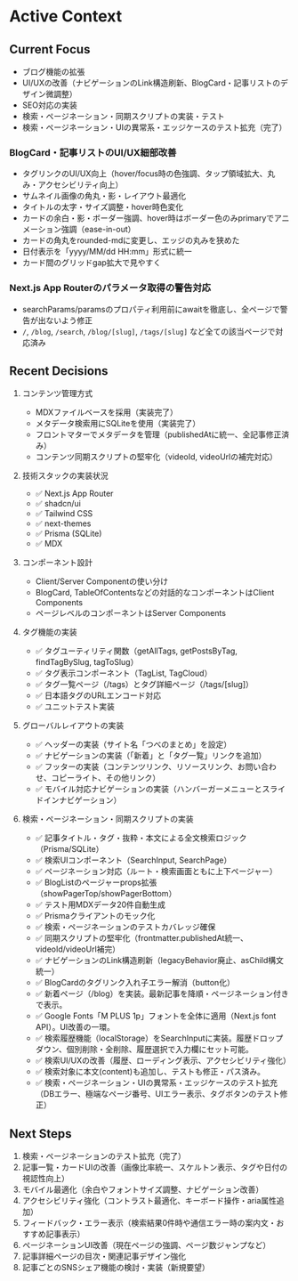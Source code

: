 # Active Context

## Current Focus

- ブログ機能の拡張
- UI/UXの改善（ナビゲーションのLink構造刷新、BlogCard・記事リストのデザイン微調整）
- SEO対応の実装
- 検索・ページネーション・同期スクリプトの実装・テスト
- 検索・ページネーション・UIの異常系・エッジケースのテスト拡充（完了）

### BlogCard・記事リストのUI/UX細部改善

- タグリンクのUI/UX向上（hover/focus時の色強調、タップ領域拡大、丸み・アクセシビリティ向上）
- サムネイル画像の角丸・影・レイアウト最適化
- タイトルの太字・サイズ調整・hover時色変化
- カードの余白・影・ボーダー強調、hover時はボーダー色のみprimaryでアニメーション強調（ease-in-out）
- カードの角丸をrounded-mdに変更し、エッジの丸みを狭めた
- 日付表示を「yyyy/MM/dd HH:mm」形式に統一
- カード間のグリッドgap拡大で見やすく

### Next.js App Routerのパラメータ取得の警告対応

- searchParams/paramsのプロパティ利用前にawaitを徹底し、全ページで警告が出ないよう修正
- `/`, `/blog`, `/search`, `/blog/[slug]`, `/tags/[slug]` など全ての該当ページで対応済み

## Recent Decisions

1. コンテンツ管理方式
   - MDXファイルベースを採用（実装完了）
   - メタデータ検索用にSQLiteを使用（実装完了）
   - フロントマターでメタデータを管理（publishedAtに統一、全記事修正済み）
   - コンテンツ同期スクリプトの堅牢化（videoId, videoUrlの補完対応）

2. 技術スタックの実装状況
   - ✅ Next.js App Router
   - ✅ shadcn/ui
   - ✅ Tailwind CSS
   - ✅ next-themes
   - ✅ Prisma (SQLite)
   - ✅ MDX

3. コンポーネント設計
   - Client/Server Componentの使い分け
   - BlogCard, TableOfContentsなどの対話的なコンポーネントはClient Components
   - ページレベルのコンポーネントはServer Components

4. タグ機能の実装
   - ✅ タグユーティリティ関数（getAllTags, getPostsByTag, findTagBySlug, tagToSlug）
   - ✅ タグ表示コンポーネント（TagList, TagCloud）
   - ✅ タグ一覧ページ（/tags）とタグ詳細ページ（/tags/[slug]）
   - ✅ 日本語タグのURLエンコード対応
   - ✅ ユニットテスト実装

5. グローバルレイアウトの実装
   - ✅ ヘッダーの実装（サイト名「つべのまとめ」を設定）
   - ✅ ナビゲーションの実装（「新着」と「タグ一覧」リンクを追加）
   - ✅ フッターの実装（コンテンツリンク、リソースリンク、お問い合わせ、コピーライト、その他リンク）
   - ✅ モバイル対応ナビゲーションの実装（ハンバーガーメニューとスライドインナビゲーション）

6. 検索・ページネーション・同期スクリプトの実装
   - ✅ 記事タイトル・タグ・抜粋・本文による全文検索ロジック（Prisma/SQLite）
   - ✅ 検索UIコンポーネント（SearchInput, SearchPage）
   - ✅ ページネーション対応（ルート・検索画面ともに上下ページャー）
   - ✅ BlogListのページャーprops拡張（showPagerTop/showPagerBottom）
   - ✅ テスト用MDXデータ20件自動生成
   - ✅ Prismaクライアントのモック化
   - ✅ 検索・ページネーションのテストカバレッジ確保
   - ✅ 同期スクリプトの堅牢化（frontmatter.publishedAt統一、videoId/videoUrl補完）
   - ✅ ナビゲーションのLink構造刷新（legacyBehavior廃止、asChild構文統一）
   - ✅ BlogCardのタグリンク入れ子エラー解消（button化）
   - ✅ 新着ページ（/blog）を実装。最新記事を降順・ページネーション付きで表示。
   - ✅ Google Fonts「M PLUS 1p」フォントを全体に適用（Next.js font API）。UI改善の一環。
   - ✅ 検索履歴機能（localStorage）をSearchInputに実装。履歴ドロップダウン、個別削除・全削除、履歴選択で入力欄にセット可能。
   - ✅ 検索UI/UXの改善（履歴、ローディング表示、アクセシビリティ強化）
   - ✅ 検索対象に本文(content)も追加し、テストも修正・パス済み。
   - ✅ 検索・ページネーション・UIの異常系・エッジケースのテスト拡充（DBエラー、極端なページ番号、UIエラー表示、タグボタンのテスト修正）

## Next Steps

1. 検索・ページネーションのテスト拡充（完了）
2. 記事一覧・カードUIの改善（画像比率統一、スケルトン表示、タグや日付の視認性向上）
3. モバイル最適化（余白やフォントサイズ調整、ナビゲーション改善）
4. アクセシビリティ強化（コントラスト最適化、キーボード操作・aria属性追加）
5. フィードバック・エラー表示（検索結果0件時や通信エラー時の案内文・おすすめ記事表示）
6. ページネーションUI改善（現在ページの強調、ページ数ジャンプなど）
7. 記事詳細ページの目次・関連記事デザイン強化
8. 記事ごとのSNSシェア機能の検討・実装（新規要望）
